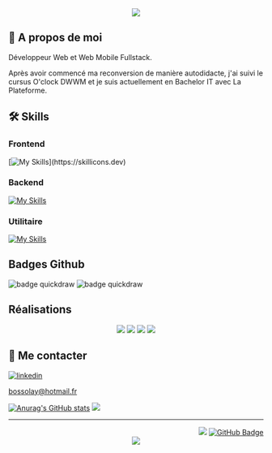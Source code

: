 <div align="center" class="w-100">
  <img src="https://capsule-render.vercel.app/api?type=waving&height=200&color=000000&text=Bossola%20Yannick&reversal=false&textBg=false&fontColor=07af82&fontAlign=49&animation=scaleIn&descAlignY=54&fontAlignY=34&stroke=57eb73&strokeWidth=2&section=header&desc=Développeur%20Web%20et%20Web%20Mobile&descAlign=49">
</div>

## 🚀 A propos de moi
Développeur Web et Web Mobile Fullstack.

Après avoir commencé ma reconversion de manière autodidacte, j'ai suivi le cursus O'clock DWWM et je suis actuellement en Bachelor IT avec La Plateforme. 


## 🛠 Skills
### Frontend
[![My Skills](https://skillicons.dev/icons?i=html,css,js,react,ts,tailwind,sass,)](https://skillicons.dev)

### Backend
[![My Skills](https://skillicons.dev/icons?i=nodejs,express,postgres,sequelize,py)](https://skillicons.dev)

### Utilitaire
[![My Skills](https://skillicons.dev/icons?i=git,github,vscode,vite,pnpm,npm)](https://skillicons.dev)


## Badges Github

![badge quickdraw](https://github.githubassets.com/assets/quickdraw-default--light-medium-5450fadcbe37.png)
![badge quickdraw](https://github.githubassets.com/assets/pull-shark-default-498c279a747d.png)

## Réalisations
<div align="center">
  <img src="https://res.cloudinary.com/dagvnfbun/image/upload/c_pad,b_gen_fill,w_350,h_500/v1731923889/Capture_d_%C3%A9cran_2024-11-18_105607_l8gd9a.png">
  <img src="https://res.cloudinary.com/dagvnfbun/image/upload/c_pad,b_gen_fill,w_350,h_500/v1731921481/maquette_site_By_Orkblan_dddssk.png">
  <img src="https://res.cloudinary.com/dagvnfbun/image/upload/c_pad,b_gen_fill,w_350,h_500/v1731921482/maquette_Run_yuhkxk.png">
  <img src="https://res.cloudinary.com/dagvnfbun/image/upload/c_pad,b_gen_fill,w_350,h_500/v1731921471/maquette_Gaming_Campus_f6g9kx.png">
</div>

## 🔗 Me contacter

[![linkedin](https://img.shields.io/badge/linkedin-0A66C2?style=for-the-badge&logo=linkedin&logoColor=white)](https://www.linkedin.com/in/yannick-bossola)

bossolay@hotmail.fr

[![Anurag's GitHub stats](https://github-readme-stats.vercel.app/api?username=Bossola-Yannick&theme=black-ice)](https://github.com/anuraghazra/github-readme-stats)
<img src="https://github-readme-streak-stats.herokuapp.com/?user=Bossola-Yannick&theme=black-ice&hide_border=true&stroke=0000&background=060A0CD0">

----

<div class="text-right> 
  <a href="https://github.com/Bossola-Yannick/github-profile-views-counter" align="right">
    <img src="https://komarev.com/ghpvc/?username=Bossola-Yannick">
  </a>
  <a href="https://github.com/Bossola-Yannick?tab=followers" align=right"><img src="https://img.shields.io/github/followers/Bossola-Yannick?label=Followers&style=social" alt="GitHub Badge"></a>
</div>

<div align="center">
  <img src="https://capsule-render.vercel.app/api?type=waving&height=100&color=000000&section=footer">
</div>
